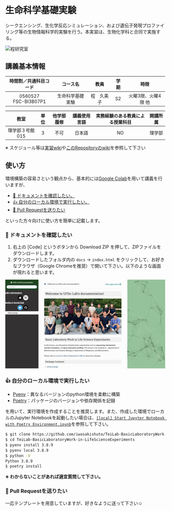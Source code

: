 # 生命科学基礎実験

シークエンシング、生化学反応シミュレーション、および遺伝子発現プロファイリング等の生物情報科学的実験を行う。本実習は、生物化学科と合同で実施する。

![程研究室](https://camo.githubusercontent.com/207bfad0a9138764bcfb51e04353f209de425aaf201648b706936e255b749dd6/687474703a2f2f75692d7465692e726e61692e6a702f6173736574732f696d616765732f746f702d3230303830372e6a7067)

## 講義基本情報

|時間割／共通科目コード|コース名|教員|学期|時限|
|:-:|:-:|:-:|:-:|:-:|
|0560527<br>FSC-BI3B07P1|生命科学基礎実験|程　久美子|S2|火曜3限、火曜4限 他|

|教室|単位|他学部履修|講義使用言語|実務経験のある教員による授業科目|開講所属|
|:-:|:-:|:-:|:-:|:-:|:-:|
|理学部３号館 015|3|不可|日本語|NO|理学部|

※ スケジュール等は[実習wiki](http://ui-tei.rnai.jp/microarray/doku.php)や[このRepositoryのwiki](https://github.com/iwasakishuto/TeiLab-BasicLaboratoryWork-in-LifeScienceExperiments/wiki)を参照して下さい

## 使い方

環境構築の容易さという観点から、基本的には[Google Colab]()を用いて講義を行いますが、

- [🤗 ドキュメントを確認したい。](#-ドキュメントを確認したい)
- [👍 自分のローカル環境で実行したい。](#-自分のローカル環境で実行したい)
- [👏 Pull Requestを送りたい](#-pull-requestを送りたい)

といった方々向けに使い方を簡単に記載します。

### 🤗 ドキュメントを確認したい

1. 右上の \[Code\] というボタンから Download ZIP を押して、ZIPファイルをダウンロードします。
2. ダウンロードしたフォルダ内の `docs` -> `index.html` をクリックして、お好きなブラウザ（Google Chromeを推奨）で開いて下さい。以下のような画面が現れると思います。

![Documentation](images/documentation.png)

### 👍 自分のローカル環境で実行したい

- [Pyenv](https://github.com/pyenv/pyenv#installation)：異なるバージョンのpython環境を柔軟に構築
- [Poetry](https://github.com/python-poetry/poetry#installation)：パッケージのバージョンや依存関係を記録

を用いて、実行環境を作成することを推奨します。また、作成した環境でローカルのJupyter Notebookを起動したい場合は、<a href="https://nbviewer.jupyter.org/github/iwasakishuto/TeiLab-BasicLaboratoryWork-in-LifeScienceExperiments/blob/main/notebook/%5Blocal%5D%20Start%20Jupyter%20Notebook%20with%20Poetry%20Environment.ipynb">`[local] Start Jupyter Notebook with Poetry Environment.ipynb`</a>を参照して下さい。


```sh
$ git clone https://github.com/iwasakishuto/TeiLab-BasicLaboratoryWork-in-LifeScienceExperiments.git
$ cd TeiLab-BasicLaboratoryWork-in-LifeScienceExperiments
$ pyenv install 3.8.9
$ pyenv local 3.8.9
$ python -V
Python 3.8.9
$ poetry install
```

<b>※ わからないことがあれば適宜質問して下さい。</b>

### 👏 Pull Requestを送りたい

一応テンプレートを用意していますが、好きなように送って下さい☺️